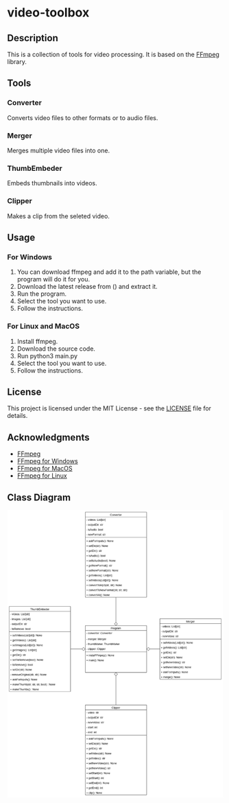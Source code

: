 # video-toolbox

## Description

This is a collection of tools for video processing. It is based on the [FFmpeg](https://ffmpeg.org/) library.

## Tools

### Converter

Converts video files to other formats or to audio files.

### Merger

Merges multiple video files into one.

### ThumbEmbeder

Embeds thumbnails into videos.

### Clipper

Makes a clip from the seleted video.

## Usage

### For Windows

1. You can download ffmpeg and add it to the path variable, but the program will do it for you.
2. Download the latest release from () and extract it.
3. Run the program.
4. Select the tool you want to use.
5. Follow the instructions.

### For Linux and MacOS

1. Install ffmpeg.
2. Download the source code.
3. Run python3 main.py
4. Select the tool you want to use.
5. Follow the instructions.

## License

This project is licensed under the MIT License - see the [LICENSE](LICENSE) file for details.

## Acknowledgments

* [FFmpeg](https://ffmpeg.org/)
* [FFmpeg for Windows](https://www.gyan.dev/ffmpeg/builds/)
* [FFmpeg for MacOS](https://evermeet.cx/ffmpeg/)
* [FFmpeg for Linux](https://ffmpeg.org/download.html)

## Class Diagram

![Class Diagram](Video-Toolbox.drawio.png)
